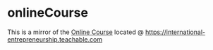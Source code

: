 # onlineCourse
This is a mirror of the [Online Course](https://international-entrepreneurship.teachable.com) located @ https://international-entrepreneurship.teachable.com
